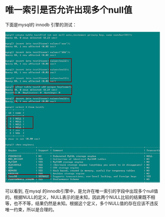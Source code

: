 # 唯一索引是否允许出现多个null值

下面是mysql的 innodb 引擎的测试：

![img](assets/699877-20150905095734420-267753050.png)

可以看到, 在mysql 的innodb引擎中，是允许在唯一索引的字段中出现多个null值的。根据NULL的定义，NULL表示的是未知，因此两个NULL比较的结果既不相等，也不不等，结果仍然是未知。根据这个定义，多个NULL值的存在应该不违反唯一约束，所以是合理的。